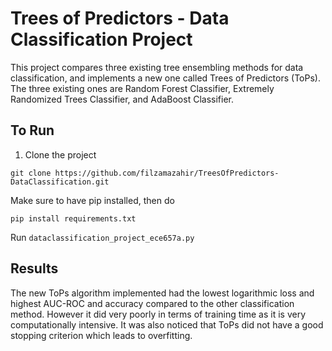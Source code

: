 # Trees of Predictors - Data Classification Project
This project compares three existing tree ensembling methods for data classification, and implements a new one called Trees of Predictors (ToPs). The three existing ones are Random Forest Classifier, Extremely Randomized Trees Classifier, and AdaBoost Classifier.

## To Run

1) Clone the project
```
git clone https://github.com/filzamazahir/TreesOfPredictors-DataClassification.git
```
Make sure to have pip installed, then do 
```
pip install requirements.txt
```
Run ```dataclassification_project_ece657a.py```

## Results
The new ToPs algorithm implemented had the lowest logarithmic loss and highest AUC-ROC and accuracy compared to the other classification method. However it did very poorly in terms of training time as it is very computationally intensive. It was also noticed that ToPs did not have a good stopping criterion which leads to overfitting.

